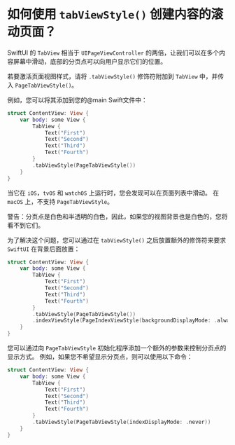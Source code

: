 如何使用 `tabViewStyle()` 创建内容的滚动页面？
===

SwiftUI 的 `TabView` 相当于 `UIPageViewController` 的两倍，让我们可以在多个内容屏幕中滑动，底部的分页点可以向用户显示它们的位置。

若要激活页面视图样式，请将 `.tabViewStyle()` 修饰符附加到 `TabView` 中，并传入 `PageTabViewStyle()`。

例如，您可以将其添加到您的@main Swift文件中：

```swift
struct ContentView: View {
    var body: some View {
        TabView {
            Text("First")
            Text("Second")
            Text("Third")
            Text("Fourth")
        }
        .tabViewStyle(PageTabViewStyle())
    }
}
```

当它在 `iOS`，`tvOS` 和 `watchOS` 上运行时，您会发现可以在页面列表中滑动。 在 `macOS` 上，不支持 `PageTabViewStyle`。

警告：分页点是白色和半透明的白色，因此，如果您的视图背景也是白色的，您将看不到它们。

为了解决这个问题，您可以通过在 `tabViewStyle()` 之后放置额外的修饰符来要求 `SwiftUI` 在背景后面放置：

```swift
struct ContentView: View {
    var body: some View {
        TabView {
            Text("First")
            Text("Second")
            Text("Third")
            Text("Fourth")
        }
        .tabViewStyle(PageTabViewStyle())
        .indexViewStyle(PageIndexViewStyle(backgroundDisplayMode: .always))
    }
}
```

您可以通过向 `PageTabViewStyle` 初始化程序添加一个额外的参数来控制分页点的显示方式。 例如，如果您不希望显示分页点，则可以使用以下命令：

```swift
struct ContentView: View {
    var body: some View {
        TabView {
            Text("First")
            Text("Second")
            Text("Third")
            Text("Fourth")
        }
        .tabViewStyle(PageTabViewStyle(indexDisplayMode: .never))
    }
}
```